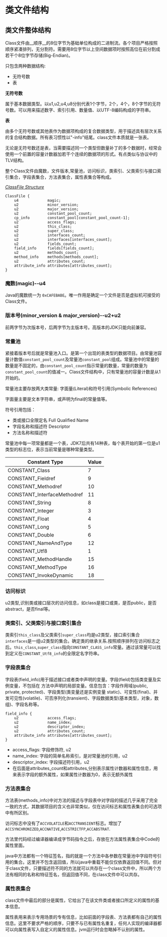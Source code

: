 # 类文件结构

## 类文件整体结构

Class文件由__顺序__的8位字节为基础单位构成的二进制流。各个项目严格按照顺序紧凑排列，无分割符。需要用8位字节以上空间数据项时按照高位在前分割成若干个8位字节存储(Big-Endian)。

只包含两种数据结构:

+ 无符号数
+ 表

__无符号数__

属于基本数据类型。以u1,u2,u4,u8分别代表1个字节，2个，4个，8个字节的无符号数。可以用来描述数字、索引引用、数量值、以UTF-8编码构成的字符串。

__表__

由多个无符号数或其他表作为数据项构成的复合数据类型，用于描述具有层次关系的复合结构数据。所有表习惯性以"-info"结尾。class文件本质就是一张表。


无论是无符号数还是表，当需要描述同一个类型但数量补丁的多个数据时，经常会使用一个前置的容量计数器加若干个连续的数据项的形式。有点类似与协议中的TLV结构。

整个Class文件由魔数，文件版本,常量池，访问标识，类索引、父类索引与接口索引集合，字段表集合，方法表集合，属性表集合等构成。

[*ClassFile Structure*](https://docs.oracle.com/javase/specs/jvms/se8/html/jvms-4.html)

```
ClassFile {
    u4             magic;
    u2             minor_version;
    u2             major_version;
    u2             constant_pool_count;
    cp_info        constant_pool[constant_pool_count-1];
    u2             access_flags;
    u2             this_class;
    u2             super_class;
    u2             interfaces_count;
    u2             interfaces[interfaces_count];
    u2             fields_count;
    field_info     fields[fields_count];
    u2             methods_count;
    method_info    methods[methods_count];
    u2             attributes_count;
    attribute_info attributes[attributes_count];
}
```

### 魔数(magic)--u4

Java的魔数统一为 `0xCAFEBABE`。唯一作用是确定一个文件是否是虚拟机可接受的Class文件。

### 版本号(minor_version & major_version)--u2+u2 

前两字节为次版本号，后两字节为主版本号。高版本的JDK只能向前兼容。

### 常量池

紧接着版本号后就是常量池入口。是第一个出现的表类型的数据项目。由常量池容量计数值`constant_pool_count`及常量池`constant_pool`组成。常量池中的常量的数量是不固定的，由`constant_pool_count`指示常量的数量，常量的数量为`constant_pool_count`的值减一。Class文件结构中，只有常量池的容量计数是从1开始的。

常量池主要存放两大类常量: 字面量(Literal)和符号引用(Symbolic References)

字面量主要是文本字符串，或声明为final的常量值等。

符号引用包括：

+ 类或接口全限定名 Full Qualified Name
+ 字段名称和描述符 Descriptor
+ 方法名称和描述符

常量池中每一项常量都是一个表，JDK7后共有14种表，每个表开始的第一位是u1类型的标志位，表示当前常量是哪种常量类型。

|Constant Type|Value|
|--|--|
|CONSTANT_Class|7|
|CONSTANT_Fieldref|9|
|CONSTANT_Methodref|10|
|CONSTANT_InterfaceMethodref|11|
|CONSTANT_String|8|
|CONSTANT_Integer|3|
|CONSTANT_Float|4|
|CONSTANT_Long|	5|
|CONSTANT_Double|6|
|CONSTANT_NameAndType|12|
|CONSTANT_Utf8|1|
|CONSTANT_MethodHandle|15|
|CONSTANT_MethodType|16|
|CONSTANT_InvokeDynamic|18|

### 访问标识

u2类型,识别类或接口层次的访问信息，如class是接口或类，是否public，是否abstract，是否final等。

### 类索引、父类索引与接口索引集合

类索引`this_class`及父类索引`super_class`均是u2类型，接口索引集合`interfaces`是一组u2类型的集合。确定类的继承关系.按照顺序排列在访问标志之后。`this_class`,`super_class`指向`CONSTANT_CLASS_info`常量。通过该常量可以找到定义在`CONSTANT_Utf8_info`的全限定名字符串。

### 字段表集合

字段表(field_info)用于描述接口或者类中声明的变量。字段(field)包括类变量及实例变量，不包括在 方法中声明的局部变量。信息包含：字段作用域(public, private, protected)、字段类型(类变量还是实例变量 static)、可变性(final)、并发可见性(volatile)、可否序列化(transient)、字段数据类型(基本类型，对象，数组)、字段名称等。

```
field_info {
    u2             access_flags;
    u2             name_index;
    u2             descriptor_index;
    u2             attributes_count;
    attribute_info attributes[attributes_count];
}
```

+ access_flags: 字段修饰符, u2
+ name_index: 字段的简单名称索引，是对常量池的引用，u2
+ descriptor_index: 字段描述符引用，u2
+ 在后面是attributes_count和attributes,分别表示属性计数器和属性信息，用来表示字段的额外属性，如果属性计数器为0，表示无额外属性

### 方法表集合

方法表(methods_info)中对方法的描述与字段表中对字段的描述几乎采用了完全一致的方式，其数据项目的含义也非常类似，仅在访问标志和属性表集合的可选项中有所区别。

访问标志中没有了`ACCVOLATILE`和`ACCTRANSIENT`标志。增加了`ACCSYNCHRONIZED`,`ACCNATIVE`,`ACCSTRICTFP`,`ACCABSTRAT`.

方法里代码经过编译器编译成字节码指令之后，存放在方法属性表集合中Code的属性里面。

java中方法都有一个特征签名，指的就是一个方法中各参数在常量池中字段符号引用的集合。这里并不包含返回值，所以java中重载不能仅仅依靠返回值不同。但对于class文件，只要描述符不同的方法就可以共存在一个class文件中，所以两个方法有相同的名称和特征签名，但返回值不同，在class文件中可以共存。

### 属性表集合

class文件中最后的部分是属性，它给出了在该文件类或者接口所定义的属性的基本信息。

属性表用来表示专用场景的专有信息，比如前面的字段表、方法表都有自己的属性信息。这里不要求严格的顺序，只要不与已有属性名重复，任何人实现的编译器都可以向属性表写入自定义的属性信息。jvm运行时会忽略掉不认别的属性。
